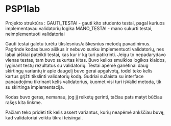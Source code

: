 # PSP1lab

Projekto struktūra :
GAUTI_TESTAI - gauti kito studento testai, pagal kuriuos implementavau validatorių logika
MANO_TESTAI - mano sukurti testai, neimplementuoti validatoriai

Gauti testai galėtu turėtu tikslesnius/aiškesnius metodų pavadinimus.
Pagrinde kodas buvo aiškus ir nebuvo sunku implementuoti validatorių, nes labai aiškiai pateikti testai, kas kur ir ką turi patikrinti. Jeigu to nepadarydavo vienas testas, tam buvo sukurtas kitas.
Buvo kelios smulkios logikos klaidos, lyginant testų rezultatus su validatorių.
Testai apėmė ganėtinai daug skirtingų variantų ir apie daugelį buvo gerai apgalvotą, todėl teko kelis kartus grįžti tikslinti validatorių kodą.
Gudriai sužaista su interface panaudojimu tikrinant kelis validatorius, kuomet visi turi isValid metoda, tik su skirtinga implementacija.

Kodas buvo geras, nemanau, jog jį reikėtų gerinti, tačiau pats matyt būčiau rašęs kita linkme.

Pačiam teko pridėti tik kelis assert variantus, kurių neapėmė ankščiau buvę, kad validatoriai veiktu tikrai teisingai.
